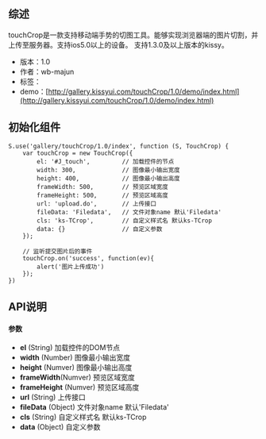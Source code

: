 ## 综述

touchCrop是一款支持移动端手势的切图工具。能够实现浏览器端的图片切割，并上传至服务器。支持ios5.0以上的设备。
支持1.3.0及以上版本的kissy。

* 版本：1.0
* 作者：wb-majun
* 标签：
* demo：[http://gallery.kissyui.com/touchCrop/1.0/demo/index.html](http://gallery.kissyui.com/touchCrop/1.0/demo/index.html)

## 初始化组件

    S.use('gallery/touchCrop/1.0/index', function (S, TouchCrop) {
		var touchCrop = new TouchCrop({
			el: '#J_touch',			// 加载控件的节点
			width: 300,				// 图像最小输出宽度
			height: 400,			// 图像最小输出高度
			frameWidth: 500,		// 预览区域宽度
			frameHeight: 500,		// 预览区域高度
			url: 'upload.do',		// 上传接口
			fileData: 'Filedata', 	// 文件对象name 默认'Filedata'
			cls: 'ks-TCrop',		// 自定义样式名 默认ks-TCrop
			data: {}				// 自定义参数
		});

		// 监听提交图片后的事件
		touchCrop.on('success', function(ev){
			alert('图片上传成功')
		});
    })

## API说明
#### 参数
* **el**  (String) 加载控件的DOM节点
* **width** (Number) 图像最小输出宽度
* **height** (Numver) 图像最小输出高度
* **frameWidth**(Numver) 预览区域宽度
* **frameHeight** (Numver) 预览区域高度
* **url** (String) 上传接口
* **fileData** (Object) 文件对象name 默认'Filedata'
* **cls** (String) 自定义样式名 默认ks-TCrop
* **data** (Object) 自定义参数